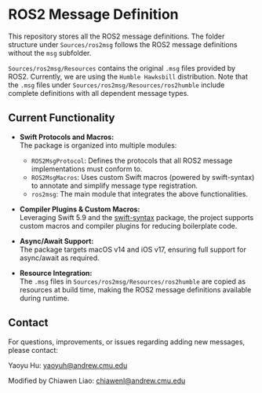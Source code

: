 # ROS2 Message Definition

This repository stores all the ROS2 message definitions. The folder structure under `Sources/ros2msg` follows the ROS2 message definitions without the `msg` subfolder.

`Sources/ros2msg/Resources` contains the original `.msg` files provided by ROS2. Currently, we are using the `Humble Hawksbill` distribution. Note that the `.msg` files under `Sources/ros2msg/Resources/ros2humble` include complete definitions with all dependent message types.

## Current Functionality

- **Swift Protocols and Macros:**  
  The package is organized into multiple modules:
  - `ROS2MsgProtocol`: Defines the protocols that all ROS2 message implementations must conform to.
  - `ROS2MsgMacros`: Uses custom Swift macros (powered by swift-syntax) to annotate and simplify message type registration.
  - `ros2msg`: The main module that integrates the above functionalities.
  
- **Compiler Plugins & Custom Macros:**  
  Leveraging Swift 5.9 and the [swift-syntax](https://github.com/apple/swift-syntax) package, the project supports custom macros and compiler plugins for reducing boilerplate code.

- **Async/Await Support:**  
  The package targets macOS v14 and iOS v17, ensuring full support for async/await as required.

- **Resource Integration:**  
  The `.msg` files in `Sources/ros2msg/Resources/ros2humble` are copied as resources at build time, making the ROS2 message definitions available during runtime.

## Contact

For questions, improvements, or issues regarding adding new messages, please contact:

Yaoyu Hu: yaoyuh@andrew.cmu.edu

Modified by Chiawen Liao: chiawenl@andrew.cmu.edu
